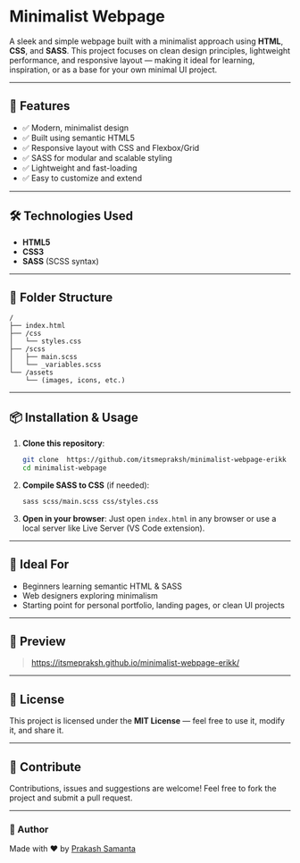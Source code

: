   
# Minimalist Webpage

A sleek and simple webpage built with a minimalist approach using **HTML**, **CSS**, and **SASS**. This project focuses on clean design principles, lightweight performance, and responsive layout — making it ideal for learning, inspiration, or as a base for your own minimal UI project.

---

## 🚀 Features

- ✅ Modern, minimalist design
- ✅ Built using semantic HTML5
- ✅ Responsive layout with CSS and Flexbox/Grid
- ✅ SASS for modular and scalable styling
- ✅ Lightweight and fast-loading
- ✅ Easy to customize and extend

---

## 🛠️ Technologies Used

- **HTML5**
- **CSS3**
- **SASS** (SCSS syntax)

---

## 📂 Folder Structure

```plaintext
/
├── index.html
├── /css
│   └── styles.css
├── /scss
│   ├── main.scss
│   └── _variables.scss
└── /assets
    └── (images, icons, etc.)
````

---

## 📦 Installation & Usage

1. **Clone this repository**:

   ```bash
   git clone  https://github.com/itsmepraksh/minimalist-webpage-erikk
   cd minimalist-webpage
   ```

2. **Compile SASS to CSS** (if needed):

   ```bash
   sass scss/main.scss css/styles.css
   ```

3. **Open in your browser**:
   Just open `index.html` in any browser or use a local server like Live Server (VS Code extension).

---

## 🧪 Ideal For

* Beginners learning semantic HTML & SASS
* Web designers exploring minimalism
* Starting point for personal portfolio, landing pages, or clean UI projects

---

## 📸 Preview

>  https://itsmepraksh.github.io/minimalist-webpage-erikk/

---

## 📄 License

This project is licensed under the **MIT License** — feel free to use it, modify it, and share it.

---

## 🤝 Contribute

Contributions, issues and suggestions are welcome!
Feel free to fork the project and submit a pull request.

---

### 👤 Author

Made with ❤️ by [Prakash Samanta](https://github.com/itsmepraksh)

```
